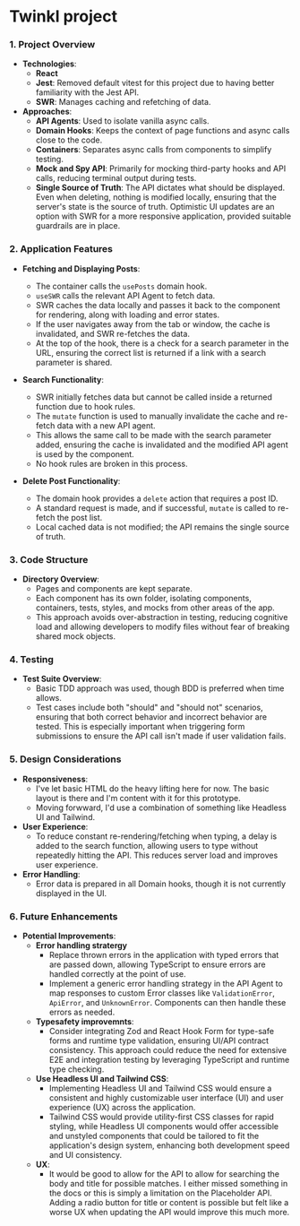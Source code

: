 # Twinkl project

### 1. **Project Overview**
   - **Technologies**:
        - **React**
        - **Jest**: Removed default vitest for this project due to having better familiarity with the Jest API.
        - **SWR**: Manages caching and refetching of data.
   - **Approaches**:
        - **API Agents**: Used to isolate vanilla async calls.
        - **Domain Hooks**: Keeps the context of page functions and async calls close to the code.
        - **Containers**: Separates async calls from components to simplify testing.
        - **Mock and Spy API**: Primarily for mocking third-party hooks and API calls, reducing terminal output during tests.
        - **Single Source of Truth**: The API dictates what should be displayed. Even when deleting, nothing is modified locally, ensuring that the server's state is the source of truth. Optimistic UI updates are an option with SWR for a more responsive application, provided suitable guardrails are in place.

### 2. **Application Features**
   - **Fetching and Displaying Posts**:
     - The container calls the `usePosts` domain hook.
     - `useSWR` calls the relevant API Agent to fetch data.
     - SWR caches the data locally and passes it back to the component for rendering, along with loading and error states.
     - If the user navigates away from the tab or window, the cache is invalidated, and SWR re-fetches the data.
     - At the top of the hook, there is a check for a search parameter in the URL, ensuring the correct list is returned if a link with a search parameter is shared.

   - **Search Functionality**:
     - SWR initially fetches data but cannot be called inside a returned function due to hook rules.
     - The `mutate` function is used to manually invalidate the cache and re-fetch data with a new API agent.
     - This allows the same call to be made with the search parameter added, ensuring the cache is invalidated and the modified API agent is used by the component.
     - No hook rules are broken in this process.

   - **Delete Post Functionality**:
     - The domain hook provides a `delete` action that requires a post ID.
     - A standard request is made, and if successful, `mutate` is called to re-fetch the post list.
     - Local cached data is not modified; the API remains the single source of truth.

### 3. **Code Structure**
   - **Directory Overview**:
     - Pages and components are kept separate.
     - Each component has its own folder, isolating components, containers, tests, styles, and mocks from other areas of the app.
     - This approach avoids over-abstraction in testing, reducing cognitive load and allowing developers to modify files without fear of breaking shared mock objects.

### 4. **Testing**
   - **Test Suite Overview**:
     - Basic TDD approach was used, though BDD is preferred when time allows.
     - Test cases include both "should" and "should not" scenarios, ensuring that both correct behavior and incorrect behavior are tested. This is especially important when triggering form submissions to ensure the API call isn't made if user validation fails.

### 5. **Design Considerations**
   - **Responsiveness**:
     - I've let basic HTML do the heavy lifting here for now. The basic layout is there and I'm content with it for this prototype.
     - Moving forwward, I'd use a combination of something like Headless UI and Tailwind.
   - **User Experience**:
     - To reduce constant re-rendering/fetching when typing, a delay is added to the search function, allowing users to type without repeatedly hitting the API. This reduces server load and improves user experience.
   - **Error Handling**:
     - Error data is prepared in all Domain hooks, though it is not currently displayed in the UI.

### 6. **Future Enhancements**
  - **Potential Improvements**:
    - **Error handling stratergy**
      - Replace thrown errors in the application with typed errors that are passed down, allowing TypeScript to ensure errors are handled correctly at the point of use.
      - Implement a generic error handling strategy in the API Agent to map responses to custom Error classes like `ValidationError`, `ApiError`, and `UnknownError`. Components can then handle these errors as needed.
    - **Typesafety improvemnts**:
      - Consider integrating Zod and React Hook Form for type-safe forms and runtime type validation, ensuring UI/API contract consistency. This approach could reduce the need for extensive E2E and integration testing by leveraging TypeScript and runtime type checking.
    - **Use Headless UI and Tailwind CSS**:
      - Implementing Headless UI and Tailwind CSS would ensure a consistent and highly customizable user interface (UI) and user experience (UX) across the application. 
      - Tailwind CSS would provide utility-first CSS classes for rapid styling, while Headless UI components would offer accessible and unstyled components that could be tailored to fit the application's design system, enhancing both development speed and UI consistency.
    - **UX**:
      - It would be good to allow for the API to allow for searching the body and title for possible matches. I either missed something in the docs or this is simply a limitation on the Placeholder API. Adding a radio button for title or content is possible but felt like a worse UX when updating the API would improve this much more.